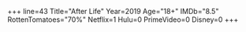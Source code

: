 +++
line=43
Title="After Life"
Year=2019
Age="18+"
IMDb="8.5"
RottenTomatoes="70%"
Netflix=1
Hulu=0
PrimeVideo=0
Disney=0
+++

